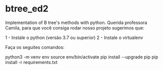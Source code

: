 # btree_ed2
Implementation of B tree's methods with python.
Querida professora Camila, para que você consiga rodar nosso projeto sugerimos que:

1 - Instale o python  (versão 3.7 ou superior)
2 - Instale o virtualenv

Faça os seguites comandos:

python3 -m venv env
source env/bin/activate
pip install --upgrade pip
pip install -r requirements.txt

